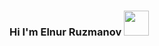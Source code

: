 ### Hi I'm Elnur Ruzmanov <img src="https://media1.giphy.com/media/gM5qFksULw54NMWyry/giphy.gif?cid=ecf05e47h83zf391gpr2z99hblpf9qqdwwbps8yq459yanin&rid=giphy.gif&ct=s"  width="40px"> 

